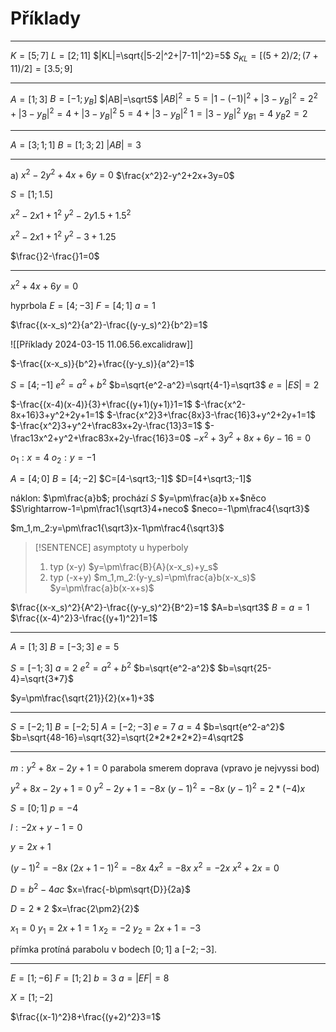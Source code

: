 # Příklady

---

$K=[5;7]$
$L=[2;11]$
$|KL|=\sqrt{|5-2|^2+|7-11|^2}=5$
$S_{KL}=[(5+2)/2;(7+11)/2]=[3.5;9]$

---

$A=[1;3]$
$B=[-1;y_B]$
$|AB|=\sqrt5$
$|AB|^2=5=|1-(-1)|^2+|3-y_B|^2=2^2+|3-y_B|^2=4+|3-y_B|^2$
$5=4+|3-y_B|^2$
$1=|3-y_B|^2$
$y_{B1}=4$
$y_B2=2$

---

$A=[3;1;1]$
$B=[1;3;2]$
$|AB|=3$

---

a)
$x^2-2y^2+4x+6y=0$
$\frac{x^2}2-y^2+2x+3y=0$

$S=[1;1.5]$

$x^2-2x1+1^2$
$y^2-2y1.5+1.5^2$

$x^2-2x1+1^2$ 
$y^2-3+1.25$



$\frac{}2-\frac{}1=0$

----

$x^2+4x+6y=0$

hyprbola
$E=[4;-3]$
$F=[4;1]$
$a=1$

$\frac{(x-x_s)^2}{a^2}-\frac{(y-y_s)^2}{b^2}=1$

![[Příklady 2024-03-15 11.06.56.excalidraw]]

$-\frac{(x-x_s)}{b^2}+\frac{(y-y_s)}{a^2}=1$

$S=[4;-1]$
$e^2=a^2+b^2$
$b=\sqrt{e^2-a^2}=\sqrt{4-1}=\sqrt3$
$e=|ES|=2$

$-\frac{(x-4)(x-4)}{3}+\frac{(y+1)(y+1)}1=1$
$-\frac{x^2-8x+16}3+y^2+2y+1=1$
$-\frac{x^2}3+\frac{8x}3-\frac{16}3+y^2+2y+1=1$
$-\frac{x^2}3+y^2+\frac83x+2y-\frac{13}3=1$
$-\frac13x^2+y^2+\frac83x+2y-\frac{16}3=0$
$-x^2+3y^2+8x+6y-16=0$

$o_1:x=4$
$o_2:y=-1$

$A=[4;0]$
$B=[4;-2]$
$C=[4-\sqrt3;-1]$
$D=[4+\sqrt3;-1]$


náklon: $\pm\frac{a}b$; prochází $S$
$y=\pm\frac{a}b x+$něco
$S\rightarrow-1=\pm\frac1{\sqrt3}4+neco$
$neco=-1\pm\frac4{\sqrt3}$

$m_1,m_2:y=\pm\frac1{\sqrt3}x-1\pm\frac4{\sqrt3}$

> [!SENTENCE]
> asymptoty u hyperboly
> 1. typ (x-y)
> $y=\pm\frac{B}{A}(x-x_s)+y_s$
> 2. typ (-x+y)
> $m_1,m_2:(y-y_s)=\pm\frac{a}b(x-x_s)$
> $y=\pm\frac{a}b(x-x+s)$

$\frac{(x-x_s)^2}{A^2}-\frac{(y-y_s)^2}{B^2}=1$
$A=b=\sqrt3$ 
$B=a=1$
$\frac{(x-4)^2}3-\frac{(y+1)^2}1=1$

---

$A=[1;3]$
$B=[-3;3]$
$e=5$

$S=[-1;3]$
$a=2$
$e^2=a^2+b^2$ 
$b=\sqrt{e^2-a^2}$
$b=\sqrt{25-4}=\sqrt{3*7}$

$y=\pm\frac{\sqrt{21}}{2}(x+1)+3$

---

$S=[-2;1]$
$B=[-2;5]$
$A=[-2;-3]$
$e=7$
$a=4$
$b=\sqrt{e^2-a^2}$
$b=\sqrt{48-16}=\sqrt{32}=\sqrt{2*2*2*2*2}=4\sqrt2$

---

$m:y^2+8x-2y+1=0$
parabola smerem doprava (vpravo je nejvyssi bod)

$y^2+8x-2y+1=0$
$y^2-2y+1=-8x$
$(y-1)^2=-8x$
$(y-1)^2=2*(-4)x$

$S=[0;1]$
$p=-4$

$l:-2x+y-1=0$

$y=2x+1$

$(y-1)^2=-8x$
$(2x+1-1)^2=-8x$
$4x^2=-8x$
$x^2=-2x$
$x^2+2x=0$

$D=b^2-4ac$
$x=\frac{-b\pm\sqrt{D}}{2a}$

$D=2*2$
$x=\frac{2\pm2}{2}$

$x_1=0$
$y_1=2x+1=1$
$x_2=-2$
$y_2=2x+1=-3$

přímka protíná parabolu v bodech $[0;1]$ a $[-2;-3]$.

---

$E=[1;-6]$
$F=[1;2]$
$b=3$
$a=|EF|=8$

$X=[1;-2]$

$\frac{(x-1)^2}8+\frac{(y+2)^2}3=1$

